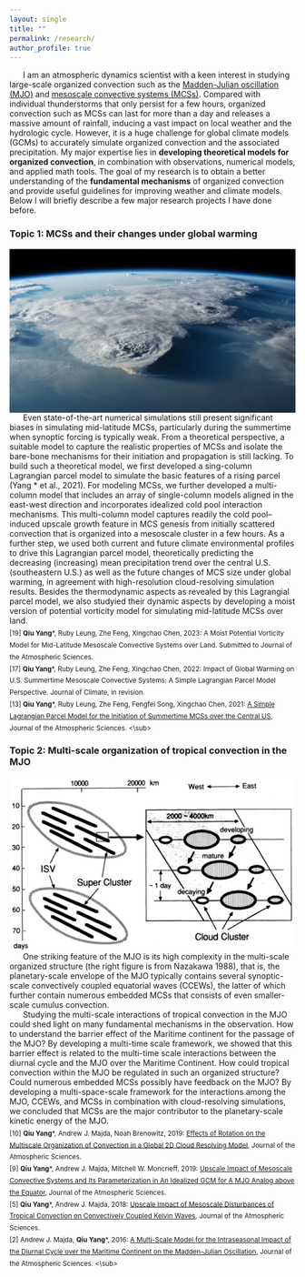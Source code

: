 ```yaml
---
layout: single
title: ""
permalink: /research/
author_profile: true
---
```


&nbsp;&nbsp;&nbsp;&nbsp;&nbsp;&nbsp;I am an atmospheric dynamics scientist with a keen interest in studying large-scale organized convection such as the [Madden-Julian oscillation (MJO)](https://www.youtube.com/watch?v=UsWHHE_jkGE&t=137s) and [mesoscale convective systems (MCSs)](https://en.wikipedia.org/wiki/Mesoscale_convective_system). Compared with individual thunderstorms that only persist for a few hours, organized convection such as MCSs can last for more than a day and releases a massive amount of rainfall, inducing a vast impact on local weather and the hydrologic cycle. However, it is a huge challenge for global climate models (GCMs) to accurately simulate organized convection and the associated precipitation. My major expertise lies in **developing theoretical models for organized convection**, in combination with observations, numerical models, and applied math tools. The goal of my research is to obtain a better understanding of the **fundamental mechanisms** of organized convection and provide useful guidelines for improving weather and climate models. Below I will briefly describe a few major research projects I have done before. 

### Topic 1: MCSs and their changes under global warming
<img align="right" src="/files/Feng_MCS_Database.jpeg" alt="drawing" width="600"/>

&nbsp;&nbsp;&nbsp;&nbsp;&nbsp;&nbsp;Even state-of-the-art numerical simulations still present significant biases in simulating mid-latitude MCSs, particularly during the summertime when synoptic forcing is typically weak. From a theoretical perspective, a suitable model to capture the realistic properties of MCSs and isolate the bare-bone mechanisms for their initiation and propagation is still lacking. To build such a theoretical model, we first developed a sing-column Lagrangian parcel model to simulate the basic features of a rising parcel (Yang * et al., 2021). For modeling MCSs, we further developed a multi-column model that includes an array of single-column models aligned in the east-west direction and incorporates idealized cold pool interaction mechanisms. This multi-column model captures readily the cold pool–induced upscale growth feature in MCS genesis from initially scattered convection that is organized into a mesoscale cluster in a few hours. As a further step, we used both current and future climate environmental profiles to drive this Lagrangian parcel model, theoretically predicting the decreasing (increasing) mean precipitation trend over the central U.S. (southeastern U.S.) as well as the future changes of MCS size under global warming, in agreement with high-resolution cloud-resolving simulation results. Besides the thermodynamic aspects as revealed by this Lagrangial parcel model, we also studyied their dynamic aspects by developing a moist version of potential vorticity model for simulating mid-latitude MCSs over land.     
<sub>
[19] **Qiu Yang**\*, Ruby Leung, Zhe Feng, Xingchao Chen, 2023: A Moist Potential Vorticity Model for Mid-Latitude Mesoscale Convective Systems over Land. Submitted to Journal of the Atmospheric Sciences.    
[17] **Qiu Yang**\*, Ruby Leung, Zhe Feng, Xingchao Chen, 2022: Impact of Global Warming on U.S. Summertime Mesoscale Convective Systems: A Simple Lagrangian Parcel Model Perspective. Journal of Climate, in revision.    
[13] **Qiu Yang**\*, Ruby Leung, Zhe Feng, Fengfei Song, Xingchao Chen, 2021: [A Simple Lagrangian Parcel Model for the Initiation of Summertime MCSs over the Central US](https://journals.ametsoc.org/view/journals/atsc/aop/JAS-D-21-0136.1/JAS-D-21-0136.1.xml), Journal of the Atmospheric Sciences.
<\sub>

### Topic 2: Multi-scale organization of tropical convection in the MJO
<img align="right" src="/files/MJOmultiscale.png" alt="drawing" width="600"/>

&nbsp;&nbsp;&nbsp;&nbsp;&nbsp;&nbsp;One striking feature of the MJO is its high complexity in the multi-scale organized structure (the right figure is from Nazakawa 1988), that is, the planetary-scale envelope of the MJO typically contains several synoptic-scale convectively coupled equatorial waves (CCEWs), the latter of which further contain numerous embedded MCSs that consists of even smaller-scale cumulus convection.     
&nbsp;&nbsp;&nbsp;&nbsp;&nbsp;&nbsp;Studying the multi-scale interactions of tropical convection in the MJO could shed light on many fundamental mechanisms in the observation. How to understand the barrier effect of the Maritime continent for the passage of the MJO? By developing a multi-time scale framework, we showed that this barrier effect is related to the multi-time scale interactions between the diurnal cycle and the MJO over the Maritime Continent. How could tropical convection within the MJO be regulated in such an organized structure? Could numerous embedded MCSs possibly have feedback on the MJO? By developing a multi-space-scale framework for the interactions among the MJO, CCEWs, and MCSs in combination with cloud-resolving simulations, we concluded that MCSs are the major contributor to the planetary-scale kinetic energy of the MJO.   
<sub>
[10] **Qiu Yang**\*, Andrew J. Majda, Noah Brenowitz, 2019: [Effects of Rotation on the Multiscale Organization of Convection in a Global 2D Cloud Resolving Model](https://journals.ametsoc.org/jas/article/76/11/3669/343674/Effects-of-Rotation-on-the-Multiscale-Organization), Journal of the Atmospheric Sciences.  
[9] **Qiu Yang**\*, Andrew J. Majda, Mitchell W. Moncrieff, 2019: [Upscale Impact of Mesoscale Convective Systems and Its Parameterization in An Idealized GCM for A MJO Analog above the Equator](https://journals.ametsoc.org/jas/article/76/3/865/107160/Upscale-Impact-of-Mesoscale-Convective-Systems-and), Journal of the Atmospheric Sciences.  
[5] **Qiu Yang**\*, Andrew J. Majda, 2018: [Upscale Impact of Mesoscale Disturbances of Tropical Convection on Convectively Coupled Kelvin Waves](https://journals.ametsoc.org/jas/article/75/1/85/99497/Upscale-Impact-of-Mesoscale-Disturbances-of), Journal of the Atmospheric Sciences.  
[2] Andrew J. Majda, **Qiu Yang**\*, 2016: [A Multi-Scale Model for the Intraseasonal Impact of the Diurnal Cycle over the Maritime Continent on the Madden-Julian Oscillation](https://journals.ametsoc.org/jas/article/73/2/579/27828/A-Multiscale-Model-for-the-Intraseasonal-Impact-of), Journal of the Atmospheric Sciences.
<\sub>
